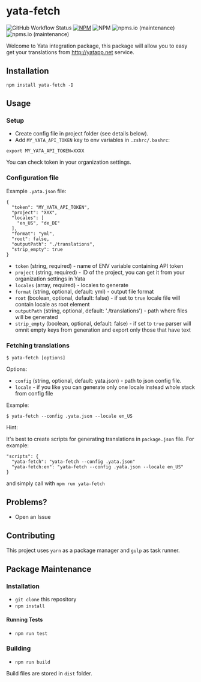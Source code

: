 # yata-fetch

![GitHub Workflow Status](https://img.shields.io/github/workflow/status/dzbo/yata-fetch/Test) [![NPM](https://img.shields.io/npm/v/yata-fetch)](https://www.npmjs.com/package/yata-fetch) ![NPM](https://img.shields.io/npm/l/yata-fetch) ![npms.io (maintenance)](https://img.shields.io/npms-io/quality-score/yata-fetch) ![npms.io (maintenance)](https://img.shields.io/npms-io/maintenance-score/yata-fetch)

Welcome to Yata integration package, this package will allow you to easy get your translations from http://yatapp.net service.

## Installation

`npm install yata-fetch -D`

## Usage

### Setup

- Create config file in project folder (see details below).
- Add `MY_YATA_API_TOKEN` key to env variables in `.zshrc/.bashrc`:

```
export MY_YATA_API_TOKEN=XXXX
```

You can check token in your organization settings.

### Configuration file

Example `.yata.json` file:

```
{
  "token": "MY_YATA_API_TOKEN",
  "project": "XXX",
  "locales": [
    "en_US", "de_DE"
  ],
  "format": "yml",
  "root": false,
  "outputPath": "./translations",
  "strip_empty": true
}
```

- `token` (string, required) - name of ENV variable containing API token
- `project` (string, required) - ID of the project, you can get it from your organization settings in Yata
- `locales` (array, required) - locales to generate
- `format` (string, optional, default: yml) - output file format
- `root` (boolean, optional, default: false) - if set to `true` locale file
  will contain locale as root element
- `outputPath` (string, optional, default: './translations') - path where
  files will be generated
- `strip_empty` (boolean, optional, default: false) - if set to `true` parser will omnit empty keys from generation and export only those that have text

### Fetching translations

```
$ yata-fetch [options]
```

Options:

- `config` (string, optional, default: yata.json) - path to json config file.
- `locale` - if you like you can generate only one locale instead whole stack from config file

Example:

```
$ yata-fetch --config .yata.json --locale en_US
```

Hint:

It's best to create scripts for generating translations in `package.json` file. For example:

```
"scripts": {
  "yata-fetch": "yata-fetch --config .yata.json"
  "yata-fetch:en": "yata-fetch --config .yata.json --locale en_US"
}
```

and simply call with `npm run yata-fetch`

## Problems?

- Open an Issue

## Contributing

This project uses `yarn` as a package manager and `gulp` as task runner.

## Package Maintenance

### Installation

- `git clone` this repository
- `npm install`

#### Running Tests

- `npm run test`

### Building

- `npm run build`

Build files are stored in `dist` folder.
